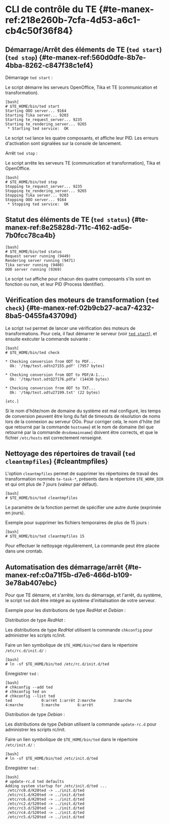 
# CLI de contrôle du TE {#te-manex-ref:218e260b-7cfa-4d53-a6c1-cb4c50f36f84}

## Démarrage/Arrêt des éléments de TE (`ted start`) (`ted stop`) {#te-manex-ref:560d0dfe-8b7e-4bba-8262-c847f38c1ef4}

Démarrage `ted start`
:  

Le script démarre les serveurs OpenOffice, Tika et TE (communication et
transformation).

    [bash]
    # $TE_HOME/bin/ted start
    Starting OOO server... 9164
    Starting Tika server... 9203
    Starting te_request_server... 9235
    Starting te_rendering_server... 9265
     * Starting ted service:  OK

Le script `ted`  lance les quatre composants, et affiche leur PID.
Les erreurs d'activation sont signalées sur la console de lancement.

Arrêt `ted stop`
:  

Le script arrête les serveurs TE (communication et transformation), Tika et
OpenOffice.

    [bash]
    # $TE_HOME/bin/ted stop
    Stopping te_request_server... 9235
    Stopping te_rendering_server... 9265
    Stopping Tika server... 9203
    Stopping OOO server... 9164
     * Stopping ted service:  OK

## Statut des éléments de TE (`ted status`) {#te-manex-ref:8e25828d-711c-4162-ad5e-7b0fcc78ca4b}

    [bash]
    # $TE_HOME/bin/ted status
    Request server running (9449)
    Rendering server running (9471)
    Tika server running (9408)
    OOO server running (9369)

Le script `ted` affiche pour chacun des quatre composants s'ils sont en fonction
ou non, et leur PID (Process Identifier).

## Vérification des moteurs de transformation (`ted check`) {#te-manex-ref:02b9cb27-aca7-4232-8ba5-0455fa43709d}

Le script `ted` permet de lancer une vérification des moteurs de
transformations. Pour cela, il faut démarrer le serveur (voir [`ted
start`][tedstart]), et ensuite exécuter la commande suivante :

    [bash]
    # $TE_HOME/bin/ted check
    
    * Checking conversion from ODT to PDF...
      Ok: '/tmp/test.odtn27155.pdf' (7957 bytes)
    
    * Checking conversion from ODT to PDF/A-1...
      Ok: '/tmp/test.odtQ27176.pdfa' (14430 bytes)
    
    * Checking conversion from ODT to TXT...
      Ok: '/tmp/test.odtu27199.txt' (22 bytes)
    
    [etc.]


<span class="flag inline nota-bene"></span> Si le nom d'hôte/nom de domaine du
système est mal configuré, les temps de conversion peuvent être long du fait de
timeouts de résolution de noms lors de la connexion au serveur OOo. Pour
corriger cela, le nom d'hôte (tel que retourné par la commande
`hostname`) et le nom de domaine (tel que retourné par la commande
`dnsdomainname`) doivent être corrects, et que le fichier `/etc/hosts` est correctement
renseigné.

## Nettoyage des répertoires de travail (`ted cleantmpfiles`) {#cleantmpfiles}

L'option `cleantmpfiles` permet de supprimer les répertoires de travail des
transformation nommés `te-task-*`, présents dans le répertoire `$TE_WORK_DIR`
et qui ont plus de 7 jours (valeur par défaut).

    [bash]
    # $TE_HOME/bin/ted cleantmpfiles

Le paramètre de la fonction permet de spécifier une autre durée (exprimée en
jours).

Exemple pour supprimer les fichiers temporaires de plus de 15 jours :

    [bash]
    # $TE_HOME/bin/ted cleantmpfiles 15

<span class="flag inline nota-bene"></span> Pour effectuer le nettoyage 
régulièrement, La commande peut être placée dans une crontab.

## Automatisation des démarrage/arrêt  {#te-manex-ref:c0a71f5b-d7e6-466d-b109-3e78ab407ebc}

Pour que TE démarre, et s'arrête, lors du démarrage, et l'arrêt, du système, le
script `ted` doit être intégré au système d'initialisation de votre serveur.

Exemple pour les distributions de type *RedHat* et *Debian* :

Distribution de type *RedHat*
:   

Les distributions de type *RedHat* utilisent la commande `chkconfig` pour
administrer les scripts rc/init.

Faire un lien symbolique de `$TE_HOME/bin/ted` dans le répertoire `/etc/rc.d/init.d/` :

    [bash]
    # ln -sf $TE_HOME/bin/ted /etc/rc.d/init.d/ted

Enregistrer `ted` :

    [bash]
    # chkconfig --add ted
    # chkconfig ted on
    # chkconfig --list ted
    ted             0:arrêt 1:arrêt 2:marche        3:marche        4:marche        5:marche        6:arrêt

Distribution de type *Debian*
:   

Les distributions de type *Debian* utilisent la commande `update-rc.d` pour administrer les scripts rc/init.

Faire un lien symbolique de `$TE_HOME/bin/ted` dans le répertoire `/etc/init.d/` :

    [bash]
    # ln -sf $TE_HOME/bin/ted /etc/init.d/ted

Enregistrer `ted` :

    [bash]
    # update-rc.d ted defaults
    Adding system startup for /etc/init.d/ted ...
     /etc/rc0.d/K20ted -> ../init.d/ted
     /etc/rc1.d/K20ted -> ../init.d/ted
     /etc/rc6.d/K20ted -> ../init.d/ted
     /etc/rc2.d/S20ted -> ../init.d/ted
     /etc/rc3.d/S20ted -> ../init.d/ted
     /etc/rc4.d/S20ted -> ../init.d/ted
     /etc/rc5.d/S20ted -> ../init.d/ted

<!--links -->

[tedstart]: #te-manex-ref:560d0dfe-8b7e-4bba-8262-c847f38c1ef4
